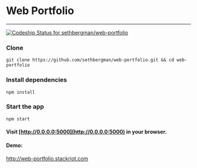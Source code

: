 # Web Portfolio
 *******************************
[ ![Codeship Status for sethbergman/web-portfolio](https://codeship.com/projects/316e6c60-1a23-0134-4fad-3217b0339886/status?branch=master)](https://codeship.com/projects/159260)
### Clone
```
git clone https://github.com/sethbergman/web-portfolio.git && cd web-portfolio
```
### Install dependencies
```
npm install
```
### Start the app
```
npm start
```
#### Visit [http://0.0.0.0:5000](http://0.0.0.0:5000) in your browser.

#### Demo:
<a href="http://web-portfolio.stackriot.com" target="_blank">http://web-portfolio.stackriot.com</a>

